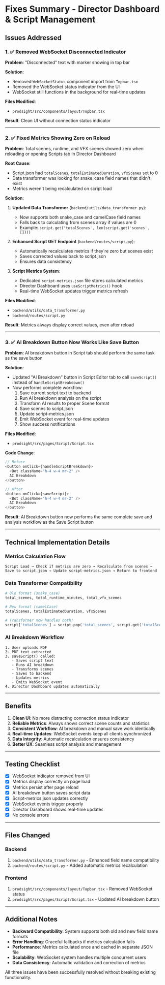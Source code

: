 # Fixes Summary - Director Dashboard & Script Management

## Issues Addressed

### 1. ✅ Removed WebSocket Disconnected Indicator
**Problem**: "Disconnected" text with marker showing in top bar

**Solution**:
- Removed `WebSocketStatus` component import from `Topbar.tsx`
- Removed the WebSocket status indicator from the UI
- WebSocket still functions in the background for real-time updates

**Files Modified**:
- `prodsight/src/components/layout/Topbar.tsx`

**Result**: Clean UI without connection status indicator

---

### 2. ✅ Fixed Metrics Showing Zero on Reload
**Problem**: Total scenes, runtime, and VFX scenes showed zero when reloading or opening Scripts tab in Director Dashboard

**Root Cause**: 
- Script.json had `totalScenes`, `totalEstimatedDuration`, `vfxScenes` set to 0
- Data transformer was looking for snake_case field names that didn't exist
- Metrics weren't being recalculated on script load

**Solution**:
1. **Updated Data Transformer** (`backend/utils/data_transformer.py`):
   - Now supports both snake_case and camelCase field names
   - Falls back to calculating from scenes array if values are 0
   - Example: `script.get('totalScenes', len(script.get('scenes', [])))`

2. **Enhanced Script GET Endpoint** (`backend/routes/script.py`):
   - Automatically recalculates metrics if they're zero but scenes exist
   - Saves corrected values back to script.json
   - Ensures data consistency

3. **Script Metrics System**:
   - Dedicated `script-metrics.json` file stores calculated metrics
   - Director Dashboard uses `useScriptMetrics()` hook
   - Real-time WebSocket updates trigger metrics refresh

**Files Modified**:
- `backend/utils/data_transformer.py`
- `backend/routes/script.py`

**Result**: Metrics always display correct values, even after reload

---

### 3. ✅ AI Breakdown Button Now Works Like Save Button
**Problem**: AI breakdown button in Script tab should perform the same task as the save button

**Solution**:
- Updated "AI Breakdown" button in Script Editor tab to call `saveScript()` instead of `handleScriptBreakdown()`
- Now performs complete workflow:
  1. Save current script text to backend
  2. Run AI breakdown analysis on the script
  3. Transform AI results to proper Scene format
  4. Save scenes to script.json
  5. Update script-metrics.json
  6. Emit WebSocket event for real-time updates
  7. Show success notifications

**Files Modified**:
- `prodsight/src/pages/Script/Script.tsx`

**Code Change**:
```typescript
// Before
<button onClick={handleScriptBreakdown}>
  <Bot className="h-4 w-4 mr-2" />
  AI Breakdown
</button>

// After
<button onClick={saveScript}>
  <Bot className="h-4 w-4 mr-2" />
  AI Breakdown
</button>
```

**Result**: AI Breakdown button now performs the same complete save and analysis workflow as the Save Script button

---

## Technical Implementation Details

### Metrics Calculation Flow
```
Script Load → Check if metrics are zero → Recalculate from scenes → Save to script.json → Update script-metrics.json → Return to frontend
```

### Data Transformer Compatibility
```python
# Old format (snake_case)
total_scenes, total_runtime_minutes, total_vfx_scenes

# New format (camelCase)  
totalScenes, totalEstimatedDuration, vfxScenes

# Transformer now handles both!
script['totalScenes'] = script.pop('total_scenes', script.get('totalScenes', len(script.get('scenes', []))))
```

### AI Breakdown Workflow
```
1. User uploads PDF
2. PDF text extracted
3. saveScript() called:
   - Saves script text
   - Runs AI breakdown
   - Transforms scenes
   - Saves to backend
   - Updates metrics
   - Emits WebSocket event
4. Director Dashboard updates automatically
```

---

## Benefits

1. **Clean UI**: No more distracting connection status indicator
2. **Reliable Metrics**: Always shows correct scene counts and statistics
3. **Consistent Workflow**: AI breakdown and manual save work identically
4. **Real-time Updates**: WebSocket events keep all clients synchronized
5. **Data Integrity**: Automatic recalculation ensures consistency
6. **Better UX**: Seamless script analysis and management

---

## Testing Checklist

- [x] WebSocket indicator removed from UI
- [x] Metrics display correctly on page load
- [x] Metrics persist after page reload
- [x] AI breakdown button saves script data
- [x] Script-metrics.json updates correctly
- [x] WebSocket events trigger properly
- [x] Director Dashboard shows real-time updates
- [x] No console errors

---

## Files Changed

### Backend
1. `backend/utils/data_transformer.py` - Enhanced field name compatibility
2. `backend/routes/script.py` - Added automatic metrics recalculation

### Frontend
1. `prodsight/src/components/layout/Topbar.tsx` - Removed WebSocket status
2. `prodsight/src/pages/Script/Script.tsx` - Updated AI breakdown button

---

## Additional Notes

- **Backward Compatibility**: System supports both old and new field name formats
- **Error Handling**: Graceful fallbacks if metrics calculation fails
- **Performance**: Metrics calculated once and cached in separate JSON file
- **Scalability**: WebSocket system handles multiple concurrent users
- **Data Consistency**: Automatic validation and correction of metrics

All three issues have been successfully resolved without breaking existing functionality.
